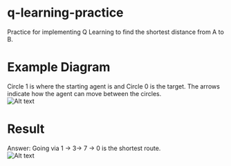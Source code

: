 # q-learning-practice
Practice for implementing Q Learning to find the shortest distance from A to B.

# Example Diagram
Circle 1 is where the starting agent is and Circle 0 is the target.
The arrows indicate how the agent can move between the circles.  
![Alt text](/../master/Practice%20Diagram.png?raw=true "Diagram")

# Result
Answer: Going via 1 -> 3-> 7 -> 0 is the shortest route.  
![Alt text](/../master/Capture.PNG?raw=true "Result")
